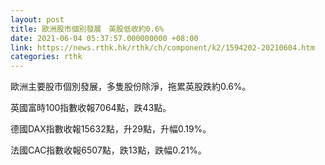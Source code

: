 ```yaml
---
layout: post
title: 歐洲股市個別發展　英股低收約0.6%
date: 2021-06-04 05:37:57.000000000 +08:00
link: https://news.rthk.hk/rthk/ch/component/k2/1594202-20210604.htm
categories: rthk
---
```


歐洲主要股市個別發展，多隻股份除淨，拖累英股跌約0.6%。

英國富時100指數收報7064點，跌43點。

德國DAX指數收報15632點，升29點，升幅0.19%。

法國CAC指數收報6507點，跌13點，跌幅0.21%。
